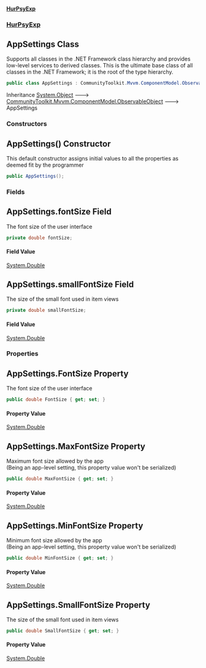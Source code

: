 #### [HurPsyExp](index.md 'index')
### [HurPsyExp](HurPsyExp.md 'HurPsyExp')

## AppSettings Class

Supports all classes in the .NET Framework class hierarchy and provides low-level services to derived classes. This is the ultimate base class of all classes in the .NET Framework; it is the root of the type hierarchy.

```csharp
public class AppSettings : CommunityToolkit.Mvvm.ComponentModel.ObservableObject
```

Inheritance [System.Object](https://docs.microsoft.com/en-us/dotnet/api/System.Object 'System.Object') &#129106; [CommunityToolkit.Mvvm.ComponentModel.ObservableObject](https://docs.microsoft.com/en-us/dotnet/api/CommunityToolkit.Mvvm.ComponentModel.ObservableObject 'CommunityToolkit.Mvvm.ComponentModel.ObservableObject') &#129106; AppSettings
### Constructors

<a name='HurPsyExp.AppSettings.AppSettings()'></a>

## AppSettings() Constructor

This default constructor assigns initial values to all the properties as deemed fit by the programmer

```csharp
public AppSettings();
```
### Fields

<a name='HurPsyExp.AppSettings.fontSize'></a>

## AppSettings.fontSize Field

The font size of the user interface

```csharp
private double fontSize;
```

#### Field Value
[System.Double](https://docs.microsoft.com/en-us/dotnet/api/System.Double 'System.Double')

<a name='HurPsyExp.AppSettings.smallFontSize'></a>

## AppSettings.smallFontSize Field

The size of the small font used in item views

```csharp
private double smallFontSize;
```

#### Field Value
[System.Double](https://docs.microsoft.com/en-us/dotnet/api/System.Double 'System.Double')
### Properties

<a name='HurPsyExp.AppSettings.FontSize'></a>

## AppSettings.FontSize Property

The font size of the user interface

```csharp
public double FontSize { get; set; }
```

#### Property Value
[System.Double](https://docs.microsoft.com/en-us/dotnet/api/System.Double 'System.Double')

<a name='HurPsyExp.AppSettings.MaxFontSize'></a>

## AppSettings.MaxFontSize Property

Maximum font size allowed by the app  
(Being an app-level setting, this property value won't be serialized)

```csharp
public double MaxFontSize { get; set; }
```

#### Property Value
[System.Double](https://docs.microsoft.com/en-us/dotnet/api/System.Double 'System.Double')

<a name='HurPsyExp.AppSettings.MinFontSize'></a>

## AppSettings.MinFontSize Property

Minimum font size allowed by the app  
(Being an app-level setting, this property value won't be serialized)

```csharp
public double MinFontSize { get; set; }
```

#### Property Value
[System.Double](https://docs.microsoft.com/en-us/dotnet/api/System.Double 'System.Double')

<a name='HurPsyExp.AppSettings.SmallFontSize'></a>

## AppSettings.SmallFontSize Property

The size of the small font used in item views

```csharp
public double SmallFontSize { get; set; }
```

#### Property Value
[System.Double](https://docs.microsoft.com/en-us/dotnet/api/System.Double 'System.Double')